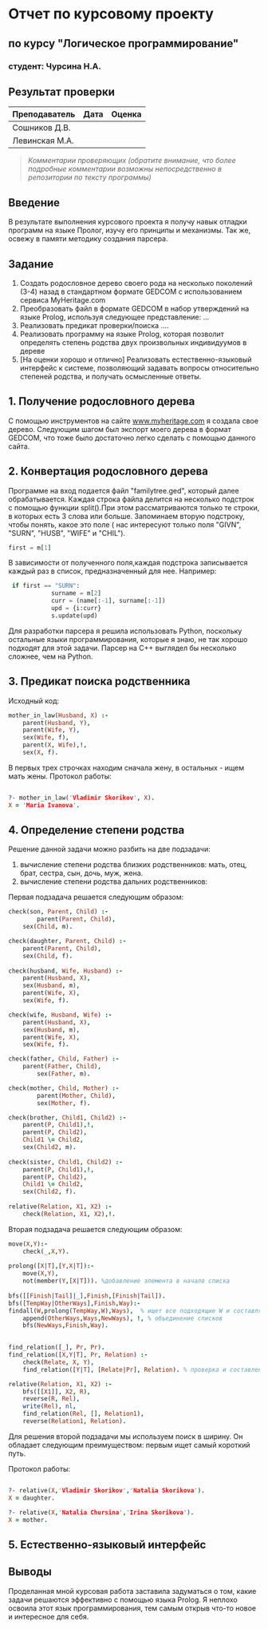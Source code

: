 # Отчет по курсовому проекту
## по курсу "Логическое программирование"

### студент: Чурсина Н.А.

## Результат проверки

| Преподаватель     | Дата         |  Оценка       |
|-------------------|--------------|---------------|
| Сошников Д.В. |              |               |
| Левинская М.А.|              |               |

> *Комментарии проверяющих (обратите внимание, что более подробные комментарии возможны непосредственно в репозитории по тексту программы)*

## Введение

В результате выполнения курсового проекта я получу навык отладки программ на языке Пролог, изучу его принципы и механизмы. Так же, освежу в памяти методику создания парсера.

## Задание

 1. Создать родословное дерево своего рода на несколько поколений (3-4) назад в стандартном формате GEDCOM с использованием сервиса MyHeritage.com 
 2. Преобразовать файл в формате GEDCOM в набор утверждений на языке Prolog, используя следующее представление: ...
 3. Реализовать предикат проверки/поиска .... 
 4. Реализовать программу на языке Prolog, которая позволит определять степень родства двух произвольных индивидуумов в дереве
 5. [На оценки хорошо и отлично] Реализовать естественно-языковый интерфейс к системе, позволяющий задавать вопросы относительно степеней родства, и получать осмысленные ответы. 

## 1. Получение родословного дерева

С помощью инструментов на сайте www.myheritage.com я создала свое дерево. Следующим шагом был экспорт моего дерева в формат GEDCOM, что тоже было достаточно легко сделать с помощью данного сайта. 

## 2. Конвертация родословного дерева
Программе на вход подается файл "familytree.ged", который далее обрабатывается.
Каждая строка файла делится на несколько подстрок с помощью функции split().При этом рассматриваются только те строки, в которых есть 3 слова или больше.
Запоминаем вторую подстроку, чтобы понять, какое это поле ( нас интересуют только поля "GIVN", "SURN", "HUSB", "WIFE" и "CHIL"). 

```python
first = m[1]
```

В зависимости от полученного поля,каждая подстрока записывается каждый раз в список, предназначенный для нее. Например:

```python
 if first == "SURN":
            surname = m[2]
            curr = (name[:-1], surname[:-1])
            upd = {i:curr}
            s.update(upd)
```
Для разработки парсера я решила использовать Python, поскольку остальные языки программирования, которые я знаю, не так хорошо подходят для этой задачи. Парсер на С++ выглядел бы несколько сложнее, чем на Python.


## 3. Предикат поиска родственника
Исходный код:
```prolog
mother_in_law(Husband, X) :-
	parent(Husband, Y),
	parent(Wife, Y),
	sex(Wife, f),
	parent(X, Wife),!,
	sex(X, f).
```
В первых трех строчках находим сначала жену, в остальных - ищем мать жены.
Протокол работы:
```prolog

?- mother_in_law('Vladimir Skorikov', X).
X = 'Maria Ivanova'.

```


## 4. Определение степени родства

Решение данной задачи можно разбить на две подзадачи: 
1) вычисление степени родства близких родственников: мать, отец, брат, сестра, сын, дочь, муж, жена.
2) вычисление степени родства дальних родственников:

Первая подзадача решается следующим образом: 
```prolog
check(son, Parent, Child) :-
    	parent(Parent, Child),
	sex(Child, m).

check(daughter, Parent, Child) :-
	parent(Parent, Child),
	sex(Child, f).
	
check(husband, Wife, Husband) :-
   	parent(Husband, X),
	sex(Husband, m),
	parent(Wife, X),
	sex(Wife, f).

check(wife, Husband, Wife) :-
   	parent(Husband, X),
	sex(Husband, m),
	parent(Wife, X),
	sex(Wife, f).

check(father, Child, Father) :-
 	parent(Father, Child),
    	sex(Father, m).

check(mother, Child, Mother) :-
    	parent(Mother, Child),
    	sex(Mother, f).

check(brother, Child1, Child2) :-
	parent(P, Child1),!,
	parent(P, Child2),
	Child1 \= Child2,
	sex(Child2, m).
	
check(sister, Child1, Child2) :-
	parent(P, Child1),!,
	parent(P, Child2),
	Child1 \= Child2,
	sex(Child2, f).	
	
relative(Relation, X1, X2) :-
	check(Relation, X1, X2),!.	
```
Вторая подзадача решается следующим образом: 
```prolog
move(X,Y):-
    check(_,X,Y).
	
prolong([X|T],[Y,X|T]):-
	move(X,Y),
	not(member(Y,[X|T])). %добавление элемента в начало списка
	
bfs([[Finish|Tail]|_],Finish,[Finish|Tail]). 
bfs([TempWay|OtherWays],Finish,Way):-  
findall(W,prolong(TempWay,W),Ways),  % ищет все подходящие W и составляет список Ways
    append(OtherWays,Ways,NewWays), !, % объединение списков
    bfs(NewWays,Finish,Way).

	
find_relation([_], Pr, Pr).
find_relation([X,Y|T], Pr, Relation) :-
    check(Relate, X, Y),
    find_relation([Y|T], [Relate|Pr], Relation). % проверка и составление всего списка

relative(Relation, X1, X2) :-
    bfs([[X1]], X2, R),
	reverse(R, Rel),
	write(Rel), nl,
	find_relation(Rel, [], Relation1),
	reverse(Relation1, Relation).
```
Для решения второй подзадачи мы используем поиск в ширину. Он обладает следующим преимуществом: первым ищет самый короткий путь.

Протокол работы:
```prolog

?- relative(X,'Vladimir Skorikov','Natalia Skorikova').
X = daughter.

?- relative(X,'Natalia Chursina','Irina Skorikova').
X = mother.
```

## 5. Естественно-языковый интерфейс

## Выводы

Проделанная мной курсовая работа заставила задуматься о том, какие задачи решаются эффективно с помощью языка Prolog. Я неплохо освоила этот язык программирования, тем самым открыв что-то новое и интересное для себя. 


